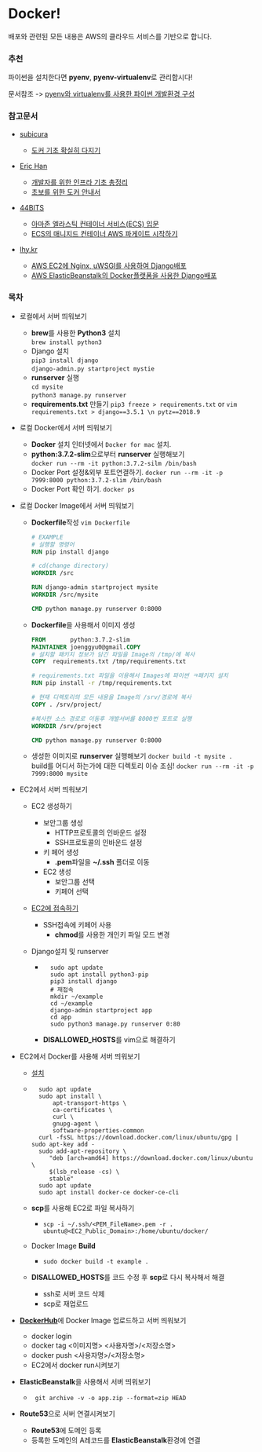 # Docker!

배포와 관련된 모든 내용은 AWS의 클라우드 서비스를 기반으로 합니다.

### 추천

파이썬을 설치한다면 **pyenv**, **pyenv-virtualenv**로 관리합시다!

문서참조 -> [pyenv와 virtualenv를 사용한 파이썬 개발환경 구성](https://lhy.kr/configuring-the-python-development-environment-with-pyenv-and-virtualenv)



### 참고문서

- [subicura](https://subicura.com/)
    - [도커 기초 확실히 다지기](https://futurecreator.github.io/2018/11/16/docker-container-basics/)
- [Eric Han](https://futurecreator.github.io/)
    - [개발자를 위한 인프라 기초 총정리](https://futurecreator.github.io/2018/11/09/it-infrastructure-basics/)
    - [초보를 위한 도커 안내서](https://subicura.com/2017/01/19/docker-guide-for-beginners-1.html)

- [44BITS](https://www.44bits.io/ko)
    - [아마존 엘라스틱 컨테이너 서비스(ECS) 입문](https://www.44bits.io/ko/post/container-orchestration-101-with-docker-and-aws-elastic-container-service)
    - [ECS의 매니지드 컨테이너 AWS 파게이트 시작하기](https://www.44bits.io/ko/post/getting-started-with-ecs-fargate)
- [lhy.kr](https://lhy.kr/)
    - [AWS EC2에 Nginx, uWSGI를 사용하여 Django배포](https://lhy.kr/ec2-ubuntu-deploy)
    - [AWS ElasticBeanstalk의 Docker플랫폼을 사용한 Django배포](https://lhy.kr/eb-docker)



### 목차

- 로컬에서 서버 띄워보기

    - **brew**를 사용한 **Python3** 설치  
      `brew install python3`
    -  Django 설치  
       `pip3 install django`  
       `django-admin.py startproject mystie`
    - **runserver** 실행  
      `cd mysite`  
      `python3 manage.py runserver`  
    - **requirements.txt** 만들기
      `pip3 freeze > requirements.txt` or `vim requirements.txt > django==3.5.1 \n pytz==2018.9`

- 로컬 Docker에서 서버 띄워보기

    - **Docker** 설치
      인터넷에서 `Docker for mac` 설치.  
    - **python:3.7.2-slim**으로부터 **runserver** 실행해보기  
      `docker run --rm -it python:3.7.2-silm /bin/bash`  
    -  Docker Port 설정&외부 포트연결하기.
      `docker run --rm -it -p 7999:8000 python:3.7.2-slim /bin/bash`  
    -  Docker Port 확인 하기.
      `docker ps`  

- 로컬 Docker Image에서 서버 띄워보기

    - **Dockerfile**작성
      `vim Dockerfile`  
      ```dockerfile
      # EXAMPLE
      # 실행할 명령어
      RUN pip install django

      # cd(change directory)
      WORKDIR /src

      RUN django-admin startproject mysite
      WORKDIR /src/mysite

      CMD python manage.py runserver 0:8000
      ```
    - **Dockerfile**을 사용해서 이미지 생성
      ```Dockerfile
      FROM       python:3.7.2-slim
      MAINTAINER joenggyu0@gmail.COPY
      # 설치할 패키지 정보가 담긴 파일을 Image의 /tmp/에 복사
      COPY  requirements.txt /tmp/requirements.txt

      # requirements.txt 파일을 이용해서 Images에 파이썬 ㅋ패키지 설치
      RUN pip install -r /tmp/requirements.txt

      # 현재 디렉토리의 모든 내용을 Image의 /srv/경로에 복사
      COPY . /srv/project/

      #복사한 소스 경로로 이동후 개발서버를 8000번 포트로 실행
      WORKDIR /srv/project

      CMD python manage.py runserver 0:8000
      ```
    - 생성한 이미지로 **runserver** 실행해보기
      `docker build -t mysite .`  
      build를 어디서 하는가에 대한 디렉토리 이슈 조심!
      `docker run --rm -it -p 7999:8000 mysite`  
- EC2에서 서버 띄워보기

    - EC2 생성하기

        - 보안그룹 생성
            - HTTP프로토콜의 인바운드 설정
            - SSH프로토콜의 인바운드 설정
        - 키 페어 생성
            - **.pem**파일을 **~/.ssh** 폴더로 이동
        - EC2 생성
            - 보안그룹 선택
            - 키페어 선택

    - [EC2에 접속하기](https://docs.aws.amazon.com/ko_kr/AWSEC2/latest/UserGuide/AccessingInstancesLinux.html)

        - SSH접속에 키페어 사용
            - **chmod**를 사용한 개인키 파일 모드 변경

    - Django설치 및 runserver

        - ```shell
            sudo apt update
            sudo apt install python3-pip
            pip3 install django
            # 재접속
            mkdir ~/example
            cd ~/example
            django-admin startproject app
            cd app
            sudo python3 manage.py runserver 0:80
            ```

        - **DISALLOWED_HOSTS**를 vim으로 해결하기

- EC2에서 Docker를 사용해 서버 띄워보기

    - [설치](https://docs.docker.com/install/linux/docker-ce/ubuntu/)

    - ```
        sudo apt update
        sudo apt install \
            apt-transport-https \
            ca-certificates \
            curl \
            gnupg-agent \
            software-properties-common
        curl -fsSL https://download.docker.com/linux/ubuntu/gpg | sudo apt-key add -
        sudo add-apt-repository \
           "deb [arch=amd64] https://download.docker.com/linux/ubuntu \
           $(lsb_release -cs) \
           stable"
        sudo apt update
        sudo apt install docker-ce docker-ce-cli
        ```

    - **scp**를 사용해 EC2로 파일 복사하기

        - `scp -i ~/.ssh/<PEM_FileName>.pem -r . ubuntu@<EC2_Public_Domain>:/home/ubuntu/docker/`

    - Docker Image **Build**

        - `sudo docker build -t example .`

    - **DISALLOWED_HOSTS**를 코드 수정 후 **scp**로 다시 복사해서 해결

        - ssh로 서버 코드 삭제
        - scp로 재업로드

- [**DockerHub**](https://hub.docker.com/)에 Docker Image 업로드하고 서버 띄워보기

    - docker login
    - docker tag <이미지명> <사용자명>/<저장소명>
    - docker push <사용자명>/<저장소명>
    - EC2에서 docker run시켜보기

- **ElasticBeanstalk**을 사용해서 서버 띄워보기

    - ` git archive -v -o app.zip --format=zip HEAD`

- **Route53**으로 서버 연결시켜보기

    - **Route53**에 도메인 등록
    - 등록한 도메인의 A레코드를 **ElasticBeanstalk**환경에 연결 

